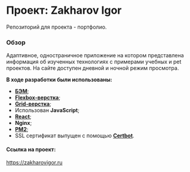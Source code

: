 # Проект: Zakharov Igor
Репозиторий для проекта - портфолио.


### Обзор
Адаптивное, одностраничное приложение на котором представлена информация об изученных технологиях с примерами учебных и pet проектов.
На сайте доступен дневной и ночной режим просмотра.


**В ходе разработки были использованы:**

* [**БЭМ**](https://ru.bem.info/);
* [**Flexbox-верстка**](https://habr.com/ru/post/467049/);
* [**Grid-верстка**](https://medium.com/@stasonmars/%D0%B2%D0%B5%CC%88%D1%80%D1%81%D1%82%D0%BA%D0%B0-%D0%BD%D0%B0-grid-%D0%B2-css-%D0%BF%D0%BE%D0%BB%D0%BD%D0%BE%D0%B5-%D1%80%D1%83%D0%BA%D0%BE%D0%B2%D0%BE%D0%B4%D1%81%D1%82%D0%B2%D0%BE-%D0%B8-%D1%81%D0%BF%D1%80%D0%B0%D0%B2%D0%BE%D1%87%D0%BD%D0%B8%D0%BA-220508316f8b);
* Использован **JavaScript**;
* [**React**](https://ru.reactjs.org/);
* **Nginx**;
* [**PM2**](https://pm2.keymetrics.io/);
* SSL сертификат выпущен с помощью [**Certbot**](https://certbot.eff.org/lets-encrypt/ubuntubionic-nginx).

#### Ссылка на проект: 

https://zakharovigor.ru